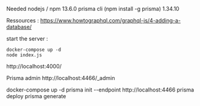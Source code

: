 Needed
nodejs / npm 13.6.0
prisma cli (npm install -g prisma) 1.34.10

Ressources :
https://www.howtographql.com/graphql-js/4-adding-a-database/

start the server : 
```
docker-compose up -d
node index.js
```

http://localhost:4000/

Prisma admin
http://localhost:4466/_admin



docker-compose up -d
prisma init --endpoint http://localhost:4466
prisma deploy
prisma generate